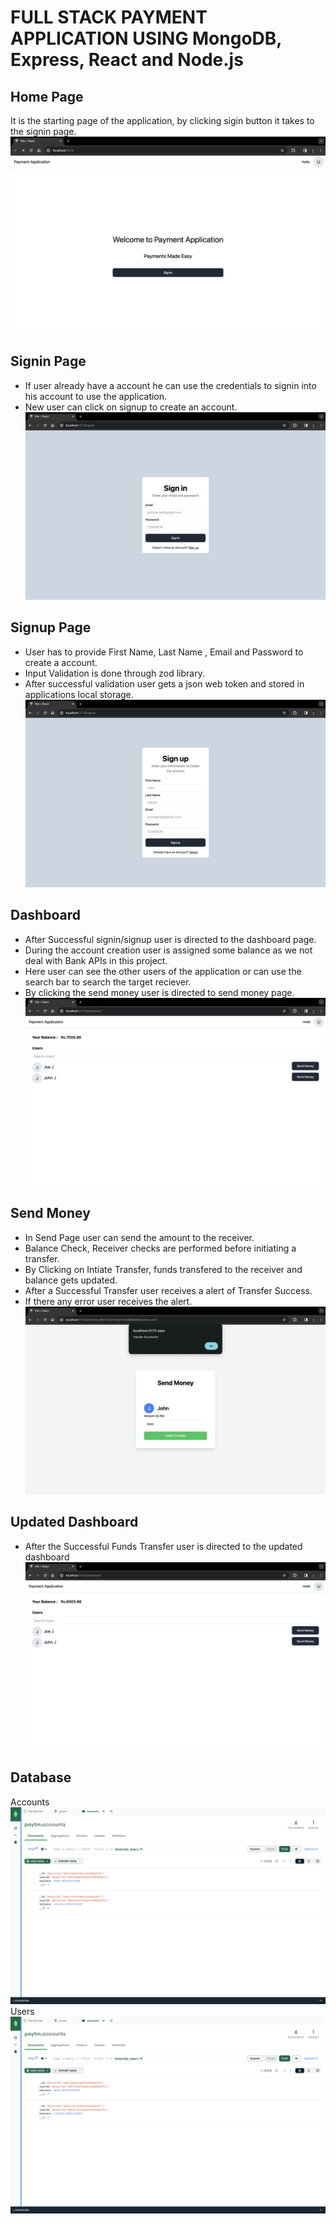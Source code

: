 # FULL STACK PAYMENT APPLICATION USING MongoDB, Express, React and Node.js
## Home Page
It is the starting page of the application, by clicking sigin button it takes to the signin page.
![homepage](https://github.com/joe-jangala/Payment-Application/blob/main/Output%20Images/Home.png)
## Signin Page
- If user already have a account he can use the credentials to signin into his account to use the application.
- New user can click on signup to create an account.
![Signinpage](https://github.com/joe-jangala/Payment-Application/blob/main/Output%20Images/signin.png)
## Signup Page
- User has to provide First Name, Last Name , Email and Password to create a account.
- Input Validation is done through zod library.
- After successful validation user gets a json web token and stored in applications local storage.
![Signuppage](https://github.com/joe-jangala/Payment-Application/blob/main/Output%20Images/signup.png)
## Dashboard
- After Successful signin/signup user is directed to the dashboard page.
- During the account creation user is assigned some balance as we not deal with Bank APIs in this project.
- Here user can see the other users of the application or can use the search bar to search the target reciever.
- By clicking the send money user is directed to send money page.
![Dashboard](https://github.com/joe-jangala/Payment-Application/blob/main/Output%20Images/dashboard.png)
## Send Money
- In Send Page user can send the amount to the receiver.
- Balance Check, Receiver checks are performed before initiating a transfer.
- By Clicking on Intiate Transfer, funds transfered to the receiver and balance gets updated.
- After a Successful Transfer user receives a alert of Transfer Success.
- If there any error user receives the alert.
![Send](https://github.com/joe-jangala/Payment-Application/blob/main/Output%20Images/send.png)
## Updated Dashboard
- After the Successful Funds Transfer user is directed to the updated dashboard
![UpdatedDash](https://github.com/joe-jangala/Payment-Application/blob/main/Output%20Images/updateddash.png)
## Database
Accounts
![Database](https://github.com/joe-jangala/Payment-Application/blob/main/Output%20Images/DB.png)
Users
![Database2](https://github.com/joe-jangala/Payment-Application/blob/main/Output%20Images/DB.png)

